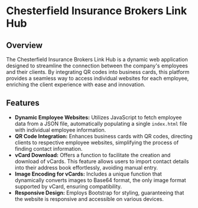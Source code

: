 # Chesterfield Insurance Brokers Link Hub

## Overview

The Chesterfield Insurance Brokers Link Hub is a dynamic web application designed to streamline the connection between the company's employees and their clients. By integrating QR codes into business cards, this platform provides a seamless way to access individual websites for each employee, enriching the client experience with ease and innovation.

## Features

- **Dynamic Employee Websites:** Utilizes JavaScript to fetch employee data from a JSON file, automatically populating a single `index.html` file with individual employee information.
- **QR Code Integration:** Enhances business cards with QR codes, directing clients to respective employee websites, simplifying the process of finding contact information.
- **vCard Download:** Offers a function to facilitate the creation and download of vCards. This feature allows users to import contact details into their address book effortlessly, avoiding manual entry.
- **Image Encoding for vCards:** Includes a unique function that dynamically converts images to Base64 format, the only image format supported by vCard, ensuring compatibility.
- **Responsive Design:** Employs Bootstrap for styling, guaranteeing that the website is responsive and accessible on various devices.
